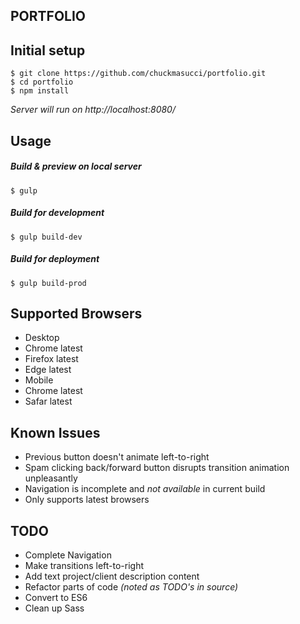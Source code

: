 ## PORTFOLIO


## Initial setup
```
$ git clone https://github.com/chuckmasucci/portfolio.git
$ cd portfolio
$ npm install
```
_Server will run on http://localhost:8080/_

## Usage

##### Build & preview on local server
`$ gulp`

##### Build for development
`$ gulp build-dev`

##### Build for deployment
`$ gulp build-prod`


## Supported Browsers
- Desktop
 - Chrome latest
 - Firefox latest
 - Edge latest
- Mobile
 - Chrome latest
 - Safar latest

## Known Issues
- Previous button doesn't animate left-to-right
- Spam clicking back/forward button disrupts transition animation unpleasantly
- Navigation is incomplete and _not available_ in current build
- Only supports latest browsers

## TODO
- Complete Navigation
- Make transitions left-to-right
- Add text project/client description content
- Refactor parts of code _(noted as TODO's in source)_
- Convert to ES6
- Clean up Sass
